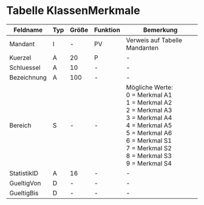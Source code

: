 # Tabelle KlassenMerkmale


| Feldname    | Typ | Größe | Funktion | Bemerkung                                |
|-------------|-----|-------|----------|------------------------------------------|
| Mandant     | I   | -     | PV       | Verweis auf Tabelle Mandanten            |
| Kuerzel     | A   | 20    | P        | -                                        |
| Schluessel  | A   | 10    | -        | -                                        |
| Bezeichnung | A   | 100   | -        | -                                        |
| Bereich     | S   | -     | -        | Mögliche Werte:<br/>0 = Merkmal A1<br/>1 = Merkmal A2<br/>2 = Merkmal A3<br/>3 = Merkmal A4<br/>4 = Merkmal A5<br/>5 = Merkmal A6<br/>6 = Merkmal S1<br/>7 = Merkmal S2<br/>8 = Merkmal S3<br/>9 = Merkmal S4<br/> |
| StatistikID | A   | 16    | -        | -                                        |
| GueltigVon  | D   | -     | -        | -                                        |
| GueltigBis  | D   | -     | -        | -                                        |

